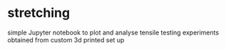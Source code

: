 # stretching
simple Jupyter notebook to plot and analyse tensile testing experiments obtained from custom 3d printed set up
